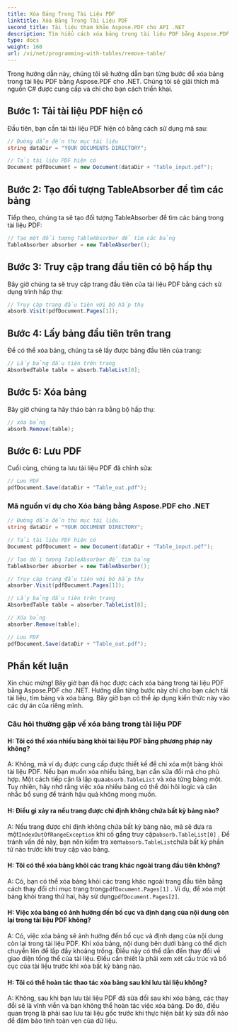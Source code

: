 ```yaml
---
title: Xóa Bảng Trong Tài Liệu PDF
linktitle: Xóa Bảng Trong Tài Liệu PDF
second_title: Tài liệu tham khảo Aspose.PDF cho API .NET
description: Tìm hiểu cách xóa bảng trong tài liệu PDF bằng Aspose.PDF cho .NET.
type: docs
weight: 160
url: /vi/net/programming-with-tables/remove-table/
---
```

Trong hướng dẫn này, chúng tôi sẽ hướng dẫn bạn từng bước để xóa bảng trong tài liệu PDF bằng Aspose.PDF cho .NET. Chúng tôi sẽ giải thích mã nguồn C# được cung cấp và chỉ cho bạn cách triển khai.

## Bước 1: Tải tài liệu PDF hiện có
Đầu tiên, bạn cần tải tài liệu PDF hiện có bằng cách sử dụng mã sau:

```csharp
// Đường dẫn đến thư mục tài liệu
string dataDir = "YOUR DOCUMENTS DIRECTORY";

// Tải tài liệu PDF hiện có
Document pdfDocument = new Document(dataDir + "Table_input.pdf");
```

## Bước 2: Tạo đối tượng TableAbsorber để tìm các bảng
Tiếp theo, chúng ta sẽ tạo đối tượng TableAbsorber để tìm các bảng trong tài liệu PDF:

```csharp
// Tạo một đối tượng TableAbsorber để tìm các bảng
TableAbsorber absorber = new TableAbsorber();
```

## Bước 3: Truy cập trang đầu tiên có bộ hấp thụ
Bây giờ chúng ta sẽ truy cập trang đầu tiên của tài liệu PDF bằng cách sử dụng trình hấp thụ:

```csharp
// Truy cập trang đầu tiên với bộ hấp thụ
absorb.Visit(pdfDocument.Pages[1]);
```

## Bước 4: Lấy bảng đầu tiên trên trang
Để có thể xóa bảng, chúng ta sẽ lấy được bảng đầu tiên của trang:

```csharp
// Lấy bảng đầu tiên trên trang
AbsorbedTable table = absorb.TableList[0];
```

## Bước 5: Xóa bảng
Bây giờ chúng ta hãy tháo bàn ra bằng bộ hấp thụ:

```csharp
// xóa bảng
absorb.Remove(table);
```

## Bước 6: Lưu PDF
Cuối cùng, chúng ta lưu tài liệu PDF đã chỉnh sửa:

```csharp
// Lưu PDF
pdfDocument.Save(dataDir + "Table_out.pdf");
```

### Mã nguồn ví dụ cho Xóa bảng bằng Aspose.PDF cho .NET

```csharp
// Đường dẫn đến thư mục tài liệu.
string dataDir = "YOUR DOCUMENT DIRECTORY";

// Tải tài liệu PDF hiện có
Document pdfDocument = new Document(dataDir + "Table_input.pdf");

// Tạo đối tượng TableAbsorber để tìm bảng
TableAbsorber absorber = new TableAbsorber();

// Truy cập trang đầu tiên với bộ hấp thụ
absorber.Visit(pdfDocument.Pages[1]);

// Lấy bảng đầu tiên trên trang
AbsorbedTable table = absorber.TableList[0];

// Xóa bảng
absorber.Remove(table);

// Lưu PDF
pdfDocument.Save(dataDir + "Table_out.pdf");
```

## Phần kết luận
Xin chúc mừng! Bây giờ bạn đã học được cách xóa bảng trong tài liệu PDF bằng Aspose.PDF cho .NET. Hướng dẫn từng bước này chỉ cho bạn cách tải tài liệu, tìm bảng và xóa bảng. Bây giờ bạn có thể áp dụng kiến thức này vào các dự án của riêng mình.

### Câu hỏi thường gặp về xóa bảng trong tài liệu PDF

#### H: Tôi có thể xóa nhiều bảng khỏi tài liệu PDF bằng phương pháp này không?

 A: Không, mã ví dụ được cung cấp được thiết kế để chỉ xóa một bảng khỏi tài liệu PDF. Nếu bạn muốn xóa nhiều bảng, bạn cần sửa đổi mã cho phù hợp. Một cách tiếp cận là lặp qua`absorb.TableList` và xóa từng bảng một. Tuy nhiên, hãy nhớ rằng việc xóa nhiều bảng có thể đòi hỏi logic và cân nhắc bổ sung để tránh hậu quả không mong muốn.

#### H: Điều gì xảy ra nếu trang được chỉ định không chứa bất kỳ bảng nào?

 A: Nếu trang được chỉ định không chứa bất kỳ bảng nào, mã sẽ đưa ra một`IndexOutOfRangeException` khi cố gắng truy cập`absorb.TableList[0]` . Để tránh vấn đề này, bạn nên kiểm tra xem`absorb.TableList`chứa bất kỳ phần tử nào trước khi truy cập vào bảng.

#### H: Tôi có thể xóa bảng khỏi các trang khác ngoài trang đầu tiên không?

 A: Có, bạn có thể xóa bảng khỏi các trang khác ngoài trang đầu tiên bằng cách thay đổi chỉ mục trang trong`pdfDocument.Pages[1]` . Ví dụ, để xóa một bảng khỏi trang thứ hai, hãy sử dụng`pdfDocument.Pages[2]`.

#### H: Việc xóa bảng có ảnh hưởng đến bố cục và định dạng của nội dung còn lại trong tài liệu PDF không?

A: Có, việc xóa bảng sẽ ảnh hưởng đến bố cục và định dạng của nội dung còn lại trong tài liệu PDF. Khi xóa bảng, nội dung bên dưới bảng có thể dịch chuyển lên để lấp đầy khoảng trống. Điều này có thể dẫn đến thay đổi về giao diện tổng thể của tài liệu. Điều cần thiết là phải xem xét cấu trúc và bố cục của tài liệu trước khi xóa bất kỳ bảng nào.

#### H: Tôi có thể hoàn tác thao tác xóa bảng sau khi lưu tài liệu không?

A: Không, sau khi bạn lưu tài liệu PDF đã sửa đổi sau khi xóa bảng, các thay đổi sẽ là vĩnh viễn và bạn không thể hoàn tác việc xóa bảng. Do đó, điều quan trọng là phải sao lưu tài liệu gốc trước khi thực hiện bất kỳ sửa đổi nào để đảm bảo tính toàn vẹn của dữ liệu.